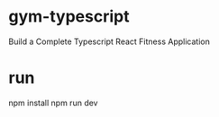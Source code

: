 # gym-typescript

Build a Complete Typescript React Fitness Application 

# run
npm install
npm run dev

